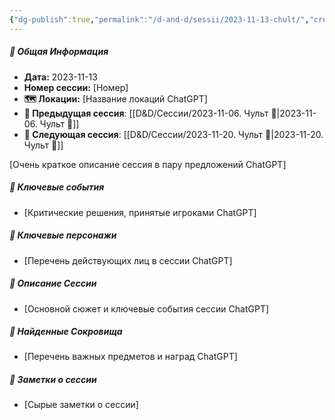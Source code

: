 ```yaml
---
{"dg-publish":true,"permalink":"/d-and-d/sessii/2023-11-13-chult/","created":"2023-12-26T16:32:32.112+04:00","updated":"2023-12-26T17:01:36.624+04:00"}
---
```


##### 📅 Общая Информация

- **Дата:** 2023-11-13
- **Номер cессии:** [Номер]
- **🗺️ Локации:** [Название локаций ChatGPT]
- **🔗 Предыдущая сессия**: [[D&D/Сессии/2023-11-06. Чульт 🛑\|2023-11-06. Чульт 🛑]]
- **🔗 Следующая сессия**: [[D&D/Сессии/2023-11-20. Чульт 🛑\|2023-11-20. Чульт 🛑]]

[Очень краткое описание сессия в пару предложений ChatGPT]
##### 🔑 **Ключевые события** 
- [Критические решения, принятые игроками ChatGPT]
##### 🧍 **Ключевые персонажи** 
- [Перечень действующих лиц в сессии ChatGPT]
##### 📖 **Описание Сессии** 
- [Основной сюжет и ключевые события сессии ChatGPT]
##### 💎 **Найденные Сокровища** 
- [Перечень важных предметов и наград ChatGPT]
##### 📝 **Заметки о сессии**
- [Сырые заметки о сессии]




